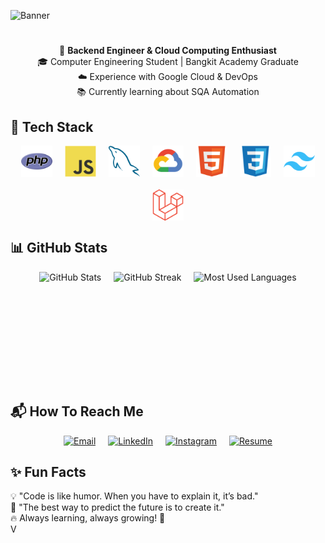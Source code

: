 ![Banner](https://private-user-images.githubusercontent.com/165486607/411987776-c6c0bc54-52d4-4b97-aea0-ad286ee05d43.png?jwt=eyJhbGciOiJIUzI1NiIsInR5cCI6IkpXVCJ9.eyJpc3MiOiJnaXRodWIuY29tIiwiYXVkIjoicmF3LmdpdGh1YnVzZXJjb250ZW50LmNvbSIsImtleSI6ImtleTUiLCJleHAiOjE3MzkyODAxMDAsIm5iZiI6MTczOTI3OTgwMCwicGF0aCI6Ii8xNjU0ODY2MDcvNDExOTg3Nzc2LWM2YzBiYzU0LTUyZDQtNGI5Ny1hZWEwLWFkMjg2ZWUwNWQ0My5wbmc_WC1BbXotQWxnb3JpdGhtPUFXUzQtSE1BQy1TSEEyNTYmWC1BbXotQ3JlZGVudGlhbD1BS0lBVkNPRFlMU0E1M1BRSzRaQSUyRjIwMjUwMjExJTJGdXMtZWFzdC0xJTJGczMlMkZhd3M0X3JlcXVlc3QmWC1BbXotRGF0ZT0yMDI1MDIxMVQxMzE2NDBaJlgtQW16LUV4cGlyZXM9MzAwJlgtQW16LVNpZ25hdHVyZT0xOWI2YzNiYTVhMTRiNjg1OWEwZjU3OTBkODk0OGQwNzFhYjI1M2I3MmU2Nzk5MTM5ODQwYTUwNGRlNWI2ZmE0JlgtQW16LVNpZ25lZEhlYWRlcnM9aG9zdCJ9.hO8qg2k3Lu_h4V5lV_a22LrU4R2OHXOqgx27QVmjwps)
<h1 align="center"></h1>

<p align="center">
  🚀 <strong>Backend Engineer & Cloud Computing Enthusiast</strong> <br>
  🎓 Computer Engineering Student | Bangkit Academy Graduate <br>
  ☁️ Experience with Google Cloud & DevOps <br>
  📚 Currently learning about SQA Automation  
</p>

## 🚀 Tech Stack  
<p align="center" style="display: flex; flex-wrap: wrap; justify-content: center; gap: 20px;">
  <img src="https://raw.githubusercontent.com/devicons/devicon/master/icons/php/php-original.svg" alt="PHP" width="50" height="50"/>
  <img src="https://raw.githubusercontent.com/devicons/devicon/master/icons/javascript/javascript-original.svg" alt="JavaScript" width="50" height="50"/>
  <img src="https://raw.githubusercontent.com/devicons/devicon/master/icons/mysql/mysql-original.svg" alt="MySQL" width="50" height="50"/>
  <img src="https://raw.githubusercontent.com/devicons/devicon/master/icons/googlecloud/googlecloud-original.svg" alt="Google Cloud" width="50" height="50"/>
  <img src="https://raw.githubusercontent.com/devicons/devicon/master/icons/html5/html5-original.svg" alt="HTML5" width="50" height="50"/>
  <img src="https://raw.githubusercontent.com/devicons/devicon/master/icons/css3/css3-original.svg" alt="CSS3" width="50" height="50"/>
  <img src="https://raw.githubusercontent.com/devicons/devicon/master/icons/tailwindcss/tailwindcss-original.svg" alt="Tailwind CSS" width="50" height="50"/>
  <img src="https://raw.githubusercontent.com/devicons/devicon/master/icons/laravel/laravel-original.svg" alt="Laravel" width="50" height="50"/>

</p>


## 📊 GitHub Stats  
<p align="center" style="display: flex; flex-wrap: wrap; justify-content: center; gap: 20px;">
  <img src="https://github-readme-stats.vercel.app/api?username=MATTOCX&show_icons=true&theme=radical" alt="GitHub Stats" height="180px"/>
  <img src="https://github-readme-streak-stats.herokuapp.com/?user=MATTOCX&theme=radical" alt="GitHub Streak" height="180px"/>
  <img src="https://github-readme-stats.vercel.app/api/top-langs/?username=MATTOCX&layout=compact&theme=radical" alt="Most Used Languages" height="180px"/>
</p>

## 📬 How To Reach Me
<p align="center" style="display: flex; justify-content: center; gap: 20px;">
  <a href="mailto:elsayonata@gmail.com">
    <img src="https://img.shields.io/badge/Email-D14836?style=for-the-badge&logo=gmail&logoColor=white" alt="Email">
  </a>
  <a href="https://linkedin.com/in/elsayonatasugiono">
    <img src="https://img.shields.io/badge/LinkedIn-0077B5?style=for-the-badge&logo=linkedin&logoColor=white" alt="LinkedIn">
  </a>
  <a href="https://instagram.com/elsayosu">
    <img src="https://img.shields.io/badge/Instagram-E4405F?style=for-the-badge&logo=instagram&logoColor=white" alt="Instagram">
  </a>
  <a href="">
    <img src="https://img.shields.io/badge/Resume-000000?style=for-the-badge&logo=adobeacrobatreader&logoColor=white" alt="Resume">
  </a>
</p>


## ✨ Fun Facts  
💡 "Code is like humor. When you have to explain it, it’s bad."  
🚀 "The best way to predict the future is to create it."  
🔥 Always learning, always growing! 🚀  
V
